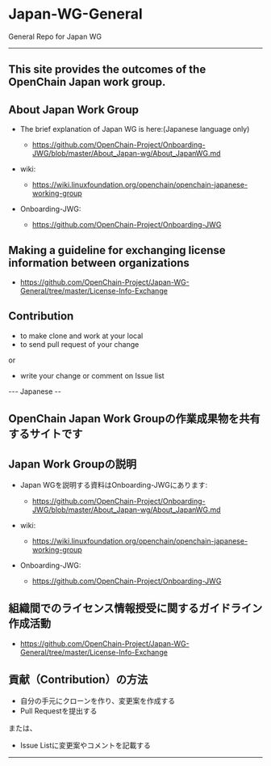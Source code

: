 # Japan-WG-General
General Repo for Japan WG

---

## This site provides the outcomes of the OpenChain Japan work group.

## About Japan Work Group

* The brief explanation of Japan WG is here:(Japanese language only)
  * https://github.com/OpenChain-Project/Onboarding-JWG/blob/master/About_Japan-wg/About_JapanWG.md

* wiki:
  * https://wiki.linuxfoundation.org/openchain/openchain-japanese-working-group

* Onboarding-JWG:
  * https://github.com/OpenChain-Project/Onboarding-JWG


## Making a guideline for exchanging license information between organizations

* https://github.com/OpenChain-Project/Japan-WG-General/tree/master/License-Info-Exchange


## Contribution

* to make clone and work at your local
* to send pull request of your change 

or 

* write your change or comment on Issue list

--- Japanese --

## OpenChain Japan Work Groupの作業成果物を共有するサイトです

## Japan Work Groupの説明

* Japan WGを説明する資料はOnboarding-JWGにあります:
  * https://github.com/OpenChain-Project/Onboarding-JWG/blob/master/About_Japan-wg/About_JapanWG.md

* wiki:
  * https://wiki.linuxfoundation.org/openchain/openchain-japanese-working-group

* Onboarding-JWG:
  * https://github.com/OpenChain-Project/Onboarding-JWG


## 組織間でのライセンス情報授受に関するガイドライン作成活動

* https://github.com/OpenChain-Project/Japan-WG-General/tree/master/License-Info-Exchange

## 貢献（Contribution）の方法

* 自分の手元にクローンを作り、変更案を作成する
* Pull Requestを提出する

または、

* Issue Listに変更案やコメントを記載する

---

